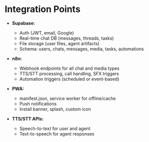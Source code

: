 # Integration Points

- **Supabase:**
  - Auth (JWT, email, Google)
  - Real-time chat DB (messages, threads, tasks)
  - File storage (user files, agent artifacts)
  - Schema: users, chats, messages, media, tasks, automations

- **n8n:**
  - Webhook endpoints for all chat and media types
  - TTS/STT processing, call handling, SFX triggers
  - Automation triggers (scheduled or event-based)

- **PWA:**
  - manifest.json, service worker for offline/cache
  - Push notifications
  - Install banner, splash, custom icon

- **TTS/STT APIs:**
  - Speech-to-text for user and agent
  - Text-to-speech for agent responses